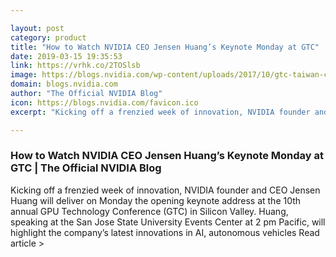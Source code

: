 ```yaml
---

layout: post
category: product
title: "How to Watch NVIDIA CEO Jensen Huang’s Keynote Monday at GTC"
date: 2019-03-15 19:35:53
link: https://vrhk.co/2TOSlsb
image: https://blogs.nvidia.com/wp-content/uploads/2017/10/gtc-taiwan-crowd-672x449.jpg
domain: blogs.nvidia.com
author: "The Official NVIDIA Blog"
icon: https://blogs.nvidia.com/favicon.ico
excerpt: "Kicking off a frenzied week of innovation, NVIDIA founder and CEO Jensen Huang will deliver on Monday the opening keynote address at the 10th annual GPU Technology Conference (GTC) in Silicon Valley. Huang, speaking at the San Jose State University Events Center at 2 pm Pacific, will highlight the company’s latest innovations in AI, autonomous vehicles Read article &gt;"

---
```


### How to Watch NVIDIA CEO Jensen Huang’s Keynote Monday at GTC | The Official NVIDIA Blog

Kicking off a frenzied week of innovation, NVIDIA founder and CEO Jensen Huang will deliver on Monday the opening keynote address at the 10th annual GPU Technology Conference (GTC) in Silicon Valley. Huang, speaking at the San Jose State University Events Center at 2 pm Pacific, will highlight the company’s latest innovations in AI, autonomous vehicles Read article &gt;